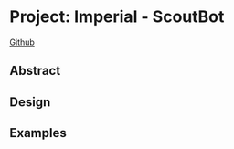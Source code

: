 # Project: Imperial - ScoutBot

[Github](https://github.com/FIRST-Robot-Empire/ImperialScoutBot)

##  Abstract

##  Design

##  Examples